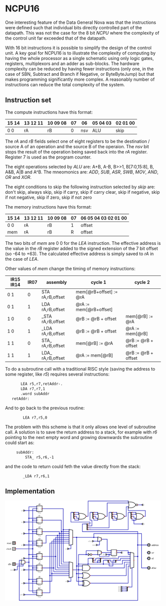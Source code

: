 # NCPU16

One interesting feature of the Data General Nova was that the instructions were defined such that individual bits directly controlled part of the datapath. This was not the case for the 8 bit *NCPU* where the complexity of the control unit far exceeded that of the datapath.

With 16 bit instructions it is possible to simplify the design of the control unit. A key goal for NCPU16 is to illustrate the complexity of computing by having the whole processor as a single schematic using only logic gates, registers, multiplexors and an adder as sub-blocks. The hardware complexity can be reduced by having fewer instructions (only one, in the case of SBN, Subtract and Branch if Negative, or ByteByteJump) but that makes programming significantly more complex. A reasonably number of instructions can reduce the total complexity of the system.

## Instruction set

The compute instructions have this format:

| 15 14 | 13 12 11 | 10 09 08 | 07 | 06 | 05 04 03 | 02 01 00 |
|-------|----------|----------|----|----|----------|----------|
| 0 0   | rA       | rB       | 0  | nsv| ALU      | skip     |

The *rA* and *rB* fields select one of eight registers to be the destination / source A of an operation and the source B of the operaion. The *nsv* bit stops the result of the operation being saved back into the *rA* register. Register 7 is used as the program counter.

The eight operations selected by *ALU* are: A+B, A-B, B>>1, B[7:0,15:8], B, A&B, A|B and A^B. The mneomonics are: *ADD*, *SUB*, *ASR*, *SWB*, *MOV*, *AND*, *OR* and *XOR*.

The eight conditions to skip the following instruction selected by *skip* are: don't skip, always skip, skip if carry, skip if carry clear, skip if negative, skip if not negative, skip if zero, skip if not zero

The memory instructions have this format:

| 15 14 | 13 12 11 | 10 09 08 | 07 | 06 05 04 03 02 01 00 |
|-------|----------|----------|----|----------------------|
| 0 0   | rA       | rB       | 1  | offset               |
| mem   | rA       | rB       | R  | offset               |

The two bits of *mem* are 0 0 for the *LEA* instruction. The effective address is the value in the *rB* register added to the signed extension of the 7 bit offset (so -64 to +63). The calculated effective address is simply saved to *rA* in the case of *LEA*.

Other values of *mem* change the timing of memory instructions:

| IR15 IR14 | IR07 | assembly            |  cycle 1                | cycle 2            |
|-----------|------|---------------------|-------------------------|--------------------|
| 0 1       | 0    | STA rA,rB,offset    | mem[@rB+offset] := @rA  |                    |
| 0 1       | 1    | LDA rA,rB,offset    | @rA := mem[@rB+offset]  |                    |
| 1 0       | 0    | _STA rA,rB,offset   | @rB := @rB + offset     | mem[@rB] := @rA    |
| 1 0       | 1    | _LDA rA,rB,offset   | @rB := @rB + offset     | @rA := mem[@rB]    |
| 1 1       | 0    | STA_ rA,rB,offset   | mem[@rB] := @rA         | @rB := @rB + offset|
| 1 1       | 1    | LDA_ rA,rB,offset   | @rA := mem[@rB]         | @rB := @rB + offset|

To do a subroutine call with a traditional RISC style (saving the address to some register, like *r5*) requires several instructions:

           LEA r5,r7,retAddr-.
           LDA r7,r7,1
           .word subAddr
       retAddr:

And to go back to the previous routine:

            LEA r7,r5,0

The problem with this scheme is that it only allows one level of subroutine call. A solution is to save the return address to a stack, for example with *r6* pointing to the next empty word and growing downwards the subroutine could start as:

         subAddr:
             STA_ r5,r6,-1

and the code to return could feth the value directly from the stack:

            _LDA r7,r6,1

## Implementation

![NCPU16 implementation](ncpu16.svg)
